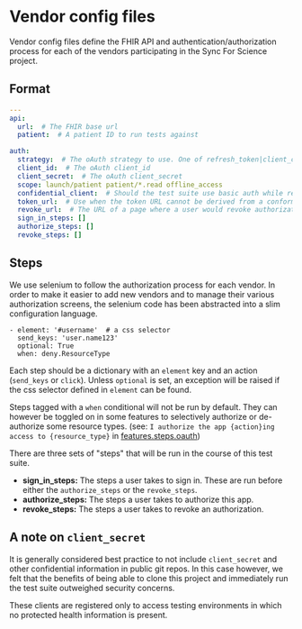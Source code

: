 # Vendor config files

Vendor config files define the FHIR API and authentication/authorization process for each of the vendors participating in the Sync For Science project.

## Format

```yaml
---
api:
  url:  # The FHIR base url
  patient:  # A patient ID to run tests against

auth:
  strategy:  # The oAuth strategy to use. One of refresh_token|client_credentials|none
  client_id:  # The oAuth client_id
  client_secret:  # The oAuth client_secret
  scope: launch/patient patient/*.read offline_access
  confidential_client:  # Should the test suite use basic auth while requesting tokens.
  token_url:  # Use when the token URL cannot be derived from a conformance statement
  revoke_url:  # The URL of a page where a user would revoke authorizations
  sign_in_steps: []
  authorize_steps: []
  revoke_steps: []
```

## Steps

We use selenium to follow the authorization process for each vendor. In order to make it easier to add new vendors and to manage their various authorization screens, the selenium code has been abstracted into a slim configuration language.

```
- element: '#username'  # a css selector
  send_keys: 'user.name123'
  optional: True
  when: deny.ResourceType
```

Each step should be a dictionary with an `element` key and an action (`send_keys` or `click`). Unless `optional` is set, an exception will be raised if the css selector defined in `element` can be found.

Steps tagged with a `when` conditional will not be run by default. They can however be toggled on in some features to selectively authorize or de-authorize some resource types. (see: `I authorize the app {action}ing access to {resource_type}` in [features.steps.oauth](https://github.com/sync-for-science/test-suite/blob/master/features/steps/oauth.py))

There are three sets of "steps" that will be run in the course of this test suite.

+ **sign_in_steps:** The steps a user takes to sign in. These are run before either the `authorize_steps` or the `revoke_steps`.
+ **authorize_steps:** The steps a user takes to authorize this app.
+ **revoke_steps:** The steps a user takes to revoke an authorization.

## A note on `client_secret`

It is generally considered best practice to not include `client_secret` and other confidential information in public git repos. In this case however, we felt that the benefits of being able to clone this project and immediately run the test suite outweighed security concerns.

These clients are registered only to access testing environments in which no protected health information is present.

